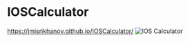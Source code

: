 # IOSCalculator
https://jmisrikhanov.github.io/IOSCalculator/
![IOS Calculator](https://user-images.githubusercontent.com/81573185/140063607-d3ce0c00-1001-401d-8e21-958d42f25a2b.gif)
